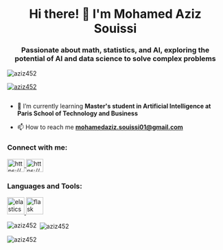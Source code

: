 <h1 align="center">Hi there! 👋 I'm Mohamed Aziz Souissi</h1>
<h3 align="center">Passionate about math, statistics, and AI, exploring the potential of AI and data science to solve complex problems</h3>

<p align="left"> <img src="https://komarev.com/ghpvc/?username=aziz452&label=Profile%20views&color=0e75b6&style=flat" alt="aziz452" /> </p>

<p align="left"> <a href="https://github.com/ryo-ma/github-profile-trophy"><img src="https://github-profile-trophy.vercel.app/?username=aziz452" alt="aziz452" /></a> </p>

<p align="left"> 
  <a href="https://twitter.com/" target="blank">
    <img src="https://img.shields.io/twitter/follow/?logo=twitter&style=for-the-badge" alt="" />
  </a>
</p>

- 🌱 I’m currently learning **Master's student in Artificial Intelligence at Paris School of Technology and Business**

- 📫 How to reach me **mohamedaziz.souissi01@gmail.com**

<h3 align="left">Connect with me:</h3>
<p align="left">
  <a href="https://linkedin.com/in/mohamedaziz-souissi/" target="blank">
    <img align="center" src="https://raw.githubusercontent.com/rahuldkjain/github-profile-readme-generator/master/src/images/icons/Social/linked-in-alt.svg" alt="https://www.linkedin.com/in/mohamedaziz-souissi/" height="30" width="40" />
  </a>
  <a href="https://github.com/aziz452" target="blank">
    <img align="center" src="https://raw.githubusercontent.com/rahuldkjain/github-profile-readme-generator/master/src/images/icons/Social/github.svg" alt="https://github.com/aziz452" height="30" width="40" />
  </a>
</p>

<h3 align="left">Languages and Tools:</h3>
<p align="left"> 
  <a href="https://www.elastic.co" target="_blank" rel="noreferrer"> 
    <img src="https://www.vectorlogo.zone/logos/elastic/elastic-icon.svg" alt="elasticsearch" width="40" height="40"/>
  </a>
  <a href="https://flask.palletsprojects.com/" target="_blank" rel="noreferrer"> 
    <img src="https://www.vectorlogo.zone/logos/pocoo_flask/pocoo_flask-icon.svg" alt="flask" width="40" height="40"/>
  </a>
  <!-- Add or remove tools based on your preferences -->
  <!-- Example: <a href="tool_website" target="_blank" rel="noreferrer"> <img src="tool_icon_url" alt="tool_name" width="40" height="40"/> </a> -->
</p>

<p><img align="left" src="https://github-readme-stats.vercel.app/api/top-langs?username=aziz452&show_icons=true&locale=en&layout=compact" alt="aziz452" /></p>

<p>&nbsp;<img align="center" src="https://github-readme-stats.vercel.app/api?username=aziz452&show_icons=true&locale=en" alt="aziz452" /></p>

<p><img align="center" src="https://github-readme-streak-stats.herokuapp.com/?user=aziz452&" alt="aziz452" /></p>
